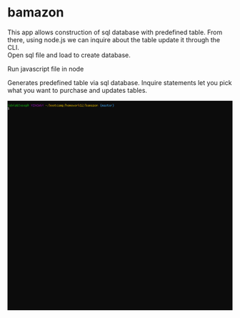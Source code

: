 # bamazon

This app allows construction of sql database with predefined table.  From there, using node.js we can inquire about the table update it through the CLI.  
Open sql file and load to create database.

Run javascript file in node

Generates predefined table via sql database. Inquire statements let you pick what you want to purchase and updates tables.

![](bamazon.gif)
